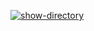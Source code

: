 [![show-directory](https://github.com/razrabot4ik123/helloActions/actions/workflows/blank.yml/badge.svg)](https://github.com/razrabot4ik123/helloActions/actions/workflows/blank.yml)
